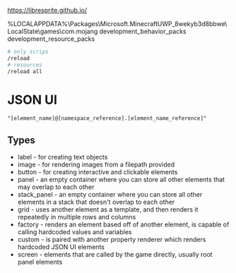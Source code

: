 https://libresprite.github.io/

%LOCALAPPDATA%\Packages\Microsoft.MinecraftUWP_8wekyb3d8bbwe\LocalState\games\com.mojang
development_behavior_packs
development_resource_packs

```sh
# only scrips
/reload
# resources
/reload all
```


# JSON UI

```
"[element_name]@[namespace_reference].[element_name_reference]"
```

## Types

- label - for creating text objects
- image - for rendering images from a filepath provided
- button - for creating interactive and clickable elements
- panel - an empty container where you can store all other elements that may overlap to each other
- stack_panel - an empty container where you can store all other elements in a stack that doesn't overlap to each other
- grid - uses another element as a template, and then renders it repeatedly in multiple rows and columns
- factory - renders an element based off of another element, is capable of calling hardcoded values and variables
- custom - is paired with another property renderer which renders hardcoded JSON UI elements
- screen - elements that are called by the game directly, usually root panel elements